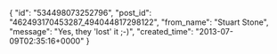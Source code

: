  {
   "id": "534498073252796",
   "post_id": "462493170453287_494044817298122",
   "from_name": "Stuart Stone",
   "message": "Yes, they 'lost' it ;-)",
   "created_time": "2013-07-09T02:35:16+0000"
 }
